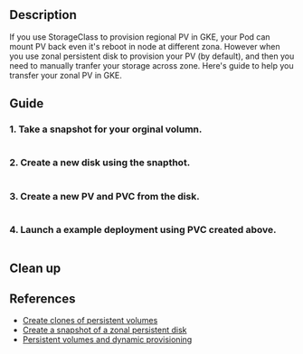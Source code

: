 #

## Description

If you use StorageClass to provision regional PV in GKE, your Pod can mount PV back even it's reboot in node at different zona. However when you use zonal persistent disk to provision your PV (by default), and then you need to manually tranfer your storage across zone. Here's guide to help you transfer your zonal PV in GKE. 

## Guide


### 1. Take a snapshot for your orginal volumn.
```bash

```

### 2. Create a new disk using the snapthot.
```bash
```

### 3. Create a new PV and PVC from the disk.
```bash
```

### 4. Launch a example deployment using PVC created above.
```bash
```

## Clean up

## References

- [Create clones of persistent volumes](https://cloud.google.com/kubernetes-engine/docs/how-to/persistent-volumes/volume-cloning)
- [Create a snapshot of a zonal persistent disk](https://cloud.google.com/compute/docs/disks/create-snapshots#create_zonal_snapshot)
- [Persistent volumes and dynamic provisioning](https://cloud.google.com/kubernetes-engine/docs/concepts/persistent-volumes)